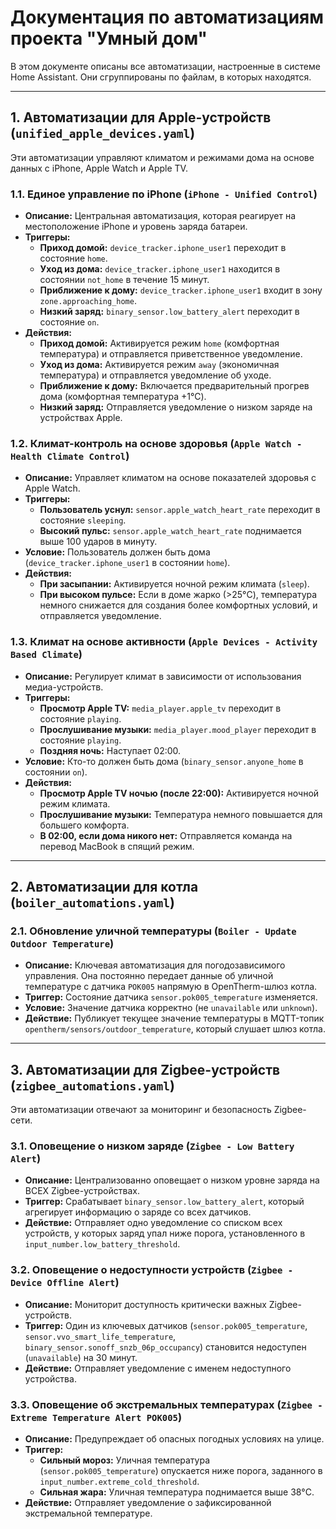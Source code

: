 # Документация по автоматизациям проекта "Умный дом"

В этом документе описаны все автоматизации, настроенные в системе Home Assistant. Они сгруппированы по файлам, в которых находятся.

---

## 1. Автоматизации для Apple-устройств (`unified_apple_devices.yaml`)

Эти автоматизации управляют климатом и режимами дома на основе данных с iPhone, Apple Watch и Apple TV.

### 1.1. Единое управление по iPhone (`iPhone - Unified Control`)

- **Описание:** Центральная автоматизация, которая реагирует на местоположение iPhone и уровень заряда батареи.
- **Триггеры:**
  - **Приход домой:** `device_tracker.iphone_user1` переходит в состояние `home`.
  - **Уход из дома:** `device_tracker.iphone_user1` находится в состоянии `not_home` в течение 15 минут.
  - **Приближение к дому:** `device_tracker.iphone_user1` входит в зону `zone.approaching_home`.
  - **Низкий заряд:** `binary_sensor.low_battery_alert` переходит в состояние `on`.
- **Действия:**
  - **Приход домой:** Активируется режим `home` (комфортная температура) и отправляется приветственное уведомление.
  - **Уход из дома:** Активируется режим `away` (экономичная температура) и отправляется уведомление об уходе.
  - **Приближение к дому:** Включается предварительный прогрев дома (комфортная температура +1°C).
  - **Низкий заряд:** Отправляется уведомление о низком заряде на устройствах Apple.

### 1.2. Климат-контроль на основе здоровья (`Apple Watch - Health Climate Control`)

- **Описание:** Управляет климатом на основе показателей здоровья с Apple Watch.
- **Триггеры:**
  - **Пользователь уснул:** `sensor.apple_watch_heart_rate` переходит в состояние `sleeping`.
  - **Высокий пульс:** `sensor.apple_watch_heart_rate` поднимается выше 100 ударов в минуту.
- **Условие:** Пользователь должен быть дома (`device_tracker.iphone_user1` в состоянии `home`).
- **Действия:**
  - **При засыпании:** Активируется ночной режим климата (`sleep`).
  - **При высоком пульсе:** Если в доме жарко (>25°C), температура немного снижается для создания более комфортных условий, и отправляется уведомление.

### 1.3. Климат на основе активности (`Apple Devices - Activity Based Climate`)

- **Описание:** Регулирует климат в зависимости от использования медиа-устройств.
- **Триггеры:**
  - **Просмотр Apple TV:** `media_player.apple_tv` переходит в состояние `playing`.
  - **Прослушивание музыки:** `media_player.mood_player` переходит в состояние `playing`.
  - **Поздняя ночь:** Наступает 02:00.
- **Условие:** Кто-то должен быть дома (`binary_sensor.anyone_home` в состоянии `on`).
- **Действия:**
  - **Просмотр Apple TV ночью (после 22:00):** Активируется ночной режим климата.
  - **Прослушивание музыки:** Температура немного повышается для большего комфорта.
  - **В 02:00, если дома никого нет:** Отправляется команда на перевод MacBook в спящий режим.

---

## 2. Автоматизации для котла (`boiler_automations.yaml`)

### 2.1. Обновление уличной температуры (`Boiler - Update Outdoor Temperature`)

- **Описание:** Ключевая автоматизация для погодозависимого управления. Она постоянно передает данные об уличной температуре с датчика `POK005` напрямую в OpenTherm-шлюз котла.
- **Триггер:** Состояние датчика `sensor.pok005_temperature` изменяется.
- **Условие:** Значение датчика корректно (не `unavailable` или `unknown`).
- **Действие:** Публикует текущее значение температуры в MQTT-топик `opentherm/sensors/outdoor_temperature`, который слушает шлюз котла.

---

## 3. Автоматизации для Zigbee-устройств (`zigbee_automations.yaml`)

Эти автоматизации отвечают за мониторинг и безопасность Zigbee-сети.

### 3.1. Оповещение о низком заряде (`Zigbee - Low Battery Alert`)

- **Описание:** Централизованно оповещает о низком уровне заряда на ВСЕХ Zigbee-устройствах.
- **Триггер:** Срабатывает `binary_sensor.low_battery_alert`, который агрегирует информацию о заряде со всех датчиков.
- **Действие:** Отправляет одно уведомление со списком всех устройств, у которых заряд упал ниже порога, установленного в `input_number.low_battery_threshold`.

### 3.2. Оповещение о недоступности устройств (`Zigbee - Device Offline Alert`)

- **Описание:** Мониторит доступность критически важных Zigbee-устройств.
- **Триггер:** Один из ключевых датчиков (`sensor.pok005_temperature`, `sensor.vvo_smart_life_temperature`, `binary_sensor.sonoff_snzb_06p_occupancy`) становится недоступен (`unavailable`) на 30 минут.
- **Действие:** Отправляет уведомление с именем недоступного устройства.

### 3.3. Оповещение об экстремальных температурах (`Zigbee - Extreme Temperature Alert POK005`)

- **Описание:** Предупреждает об опасных погодных условиях на улице.
- **Триггер:**
  - **Сильный мороз:** Уличная температура (`sensor.pok005_temperature`) опускается ниже порога, заданного в `input_number.extreme_cold_threshold`.
  - **Сильная жара:** Уличная температура поднимается выше 38°C.
- **Действие:** Отправляет уведомление о зафиксированной экстремальной температуре.
